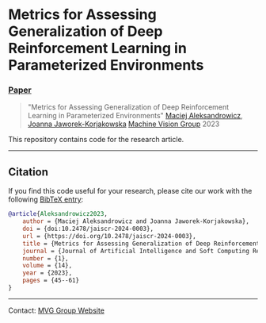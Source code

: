 # Metrics for Assessing Generalization of Deep Reinforcement Learning in Parameterized Environments
### [Paper](https://sciendo.com/article/10.2478/jaiscr-2024-0003)

> "Metrics for Assessing Generalization of Deep Reinforcement Learning in Parameterized Environments"
> [Maciej Aleksandrowicz](macmacal.github.io), [Joanna Jaworek-Korjakowska](https://home.agh.edu.pl/~jaworek/)
> [Machine Vision Group](https://home.agh.edu.pl/~mdig/) 2023

This repository contains code for the research article.

---

## Citation
If you find this code useful for your research, please cite our work with the following [BibTeX entry](./CITATION.bib):

```bibtex
@article{Aleksandrowicz2023,
    author = {Maciej Aleksandrowicz and Joanna Jaworek-Korjakowska},
    doi = {doi:10.2478/jaiscr-2024-0003},
    url = {https://doi.org/10.2478/jaiscr-2024-0003},
    title = {Metrics for Assessing Generalization of Deep Reinforcement Learning in Parameterized Environments},
    journal = {Journal of Artificial Intelligence and Soft Computing Research},
    number = {1},
    volume = {14},
    year = {2023},
    pages = {45--61}
}
```

---

Contact: [MVG Group Website](https://home.agh.edu.pl/~mdig/)

